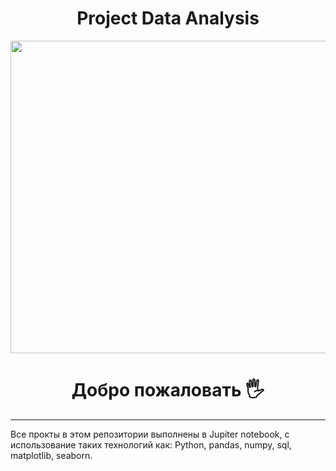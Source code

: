 <div id="header" align="center">
  
  # Project Data Analysis
  
  <img src="https://www.publicdomainpictures.net/pictures/270000/velka/data-information-analysis-big-d.jpg" width="700" height="500"/>
</div>

<div  align="center">
  
# Добро пожаловать :raised_hand_with_fingers_splayed: 
  
</div>
  
---
Все прокты в этом репозитории выполнены в Jupiter notebook, с использование таких технологий как: Python, pandas, numpy, sql, matplotlib, seaborn.
